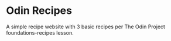 # Odin Recipes
A simple recipe website with 3 basic recipes per The Odin Project
foundations-recipes lesson.
